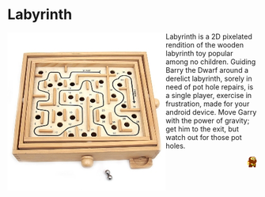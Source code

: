 # Labyrinth 

<img title="Wooden Labyrinth toy. Fun for no-one" align="left" src="https://github.com/Clarksj4/Labyrinth/blob/master/WoodenLabyrinth320.jpg">

Labyrinth is a 2D pixelated rendition of the wooden labyrinth toy popular among no children. Guiding Barry the Dwarf around a derelict labyrinth, sorely in need of pot hole repairs, is a single player, exercise in frustration, made for your android device. Move Garry with the power of gravity; get him to the exit, but watch out for those pot holes.


<img title="Larry, the Dwarf" align="right" src="https://github.com/Clarksj4/Labyrinth/blob/master/app/src/main/res/drawable-nodpi/dwarf_0.png">
